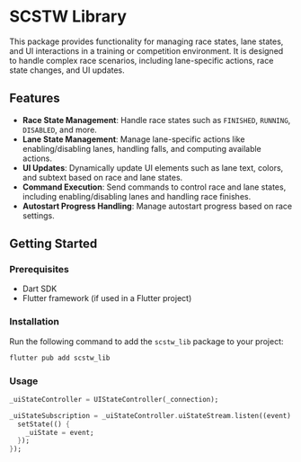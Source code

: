 <!--
This README describes the package. If you publish this package to pub.dev,
this README's contents appear on the landing page for your package.

For information about how to write a good package README, see the guide for
[writing package pages](https://dart.dev/tools/pub/writing-package-pages).

For general information about developing packages, see the Dart guide for
[creating packages](https://dart.dev/guides/libraries/create-packages)
and the Flutter guide for
[developing packages and plugins](https://flutter.dev/to/develop-packages).
-->
# SCSTW Library

This package provides functionality for managing race states, lane states, and UI interactions in a training or competition environment. It is designed to handle complex race scenarios, including lane-specific actions, race state changes, and UI updates.

## Features

- **Race State Management**: Handle race states such as `FINISHED`, `RUNNING`, `DISABLED`, and more.
- **Lane State Management**: Manage lane-specific actions like enabling/disabling lanes, handling falls, and computing available actions.
- **UI Updates**: Dynamically update UI elements such as lane text, colors, and subtext based on race and lane states.
- **Command Execution**: Send commands to control race and lane states, including enabling/disabling lanes and handling race finishes.
- **Autostart Progress Handling**: Manage autostart progress based on race settings.

## Getting Started

### Prerequisites

- Dart SDK
- Flutter framework (if used in a Flutter project)

### Installation

Run the following command to add the `scstw_lib` package to your project:

```bash
flutter pub add scstw_lib
```

### Usage

```dart
_uiStateController = UIStateController(_connection);

_uiStateSubscription = _uiStateController.uiStateStream.listen((event) {
  setState(() {
    _uiState = event;
  });
});
```

